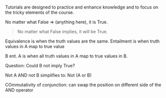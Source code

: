 Tutorials are designed to practice and enhance knowledge and to focus on the tricky elements of the course.

No matter what False => (anything here), it is True.
> No matter what False implies, it will be True.

Equivalence is when the truth values are the same.
Entailment is when truth values in A map to true value

B ent. A is when all truth values in A map to true values in B.

Question: Could B not imply True?

Not A AND not B simplifies to:
Not (A or B)


COmmutativity of conjunction: can swap the position on different side of the AND operator